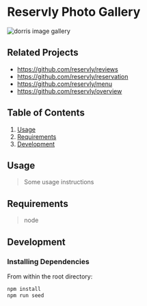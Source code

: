 # Reservly Photo Gallery

![dorris image gallery](https://i.imgur.com/cbXX0gO.gif)

## Related Projects

  - https://github.com/reservly/reviews
  - https://github.com/reservly/reservation
  - https://github.com/reservly/menu
  - https://github.com/reservly/overview

## Table of Contents

1. [Usage](#Usage)
1. [Requirements](#requirements)
1. [Development](#development)

## Usage

> Some usage instructions

## Requirements

> node

## Development

### Installing Dependencies

From within the root directory:

```sh
npm install 
npm run seed
```
